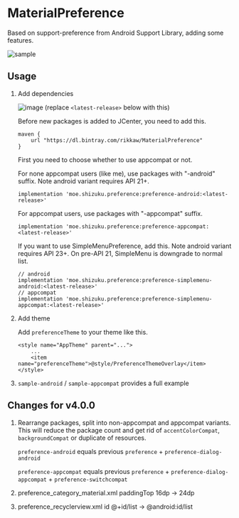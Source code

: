 MaterialPreference
==================

Based on support-preference from Android Support Library, adding some features.

![sample](https://raw.githubusercontent.com/RikkaW/MaterialPreference/master/art/sample.gif)

## Usage

1. Add dependencies

   ![image](https://api.bintray.com/packages/rikkaw/MaterialPreference/preference/images/download.svg) (replace `<latest-release>` below with this)

   Before new packages is added to JCenter, you need to add this.
   ```
   maven {
       url "https://dl.bintray.com/rikkaw/MaterialPreference" 
   }
   ```

   First you need to choose whether to use appcompat or not.

   For none appcompat users (like me), use packages with "-android" suffix. Note android variant requires API 21+.

   ```
   implementation 'moe.shizuku.preference:preference-android:<latest-release>'
   ```

   For appcompat users, use packages with "-appcompat" suffix.

   ```
   implementation 'moe.shizuku.preference:preference-appcompat:<latest-release>'
   ```
   
   If you want to use SimpleMenuPreference, add this. Note android variant requires API 23+. On pre-API 21, SimpleMenu is downgrade to normal list.
   ```
   // android
   implementation 'moe.shizuku.preference:preference-simplemenu-android:<latest-release>'
   // appcompat
   implementation 'moe.shizuku.preference:preference-simplemenu-appcompat:<latest-release>'
   ```
2. Add theme
   
   Add `preferenceTheme` to your theme like this.

   ```
   <style name="AppTheme" parent="...">
       ...
       <item name="preferenceTheme">@style/PreferenceThemeOverlay</item>
   </style>
   ```
3. `sample-android` / `sample-appcompat` provides a full example

## Changes for v4.0.0

1. Rearrange packages, split into non-appcompat and appcompat variants. This will reduce the package count and get rid of `accentColorCompat`, `backgroundCompat` or duplicate of resources.
   
   `preference-android` equals previous `preference` + `preference-dialog-android`

   `preference-appcompat` equals previous `preference` + `preference-dialog-appcompat` + `preference-switchcompat`
    
2. preference_category_material.xml paddingTop 16dp -> 24dp
3. preference_recyclerview.xml id @+id/list -> @android:id/list